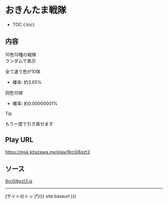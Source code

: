 # おきんたま戦隊

* TOC
{:toc}

## 内容
10色10種の戦隊  
ランダムで表示  

全て違う色が10体  
- 確率: 約3.65%

同色10体  
- 確率: 約0.00000001%

> [!TIP]
> もう一度で引き直せます  

## Play URL

https://msk.kitazawa.me/play/9rc0j6qzt3

## ソース

[9rc0j6qzt3.is](./../src/kitazawa/9rc0j6qzt3.is)

----

[サイトのトップ]({{ site.baseurl }})
